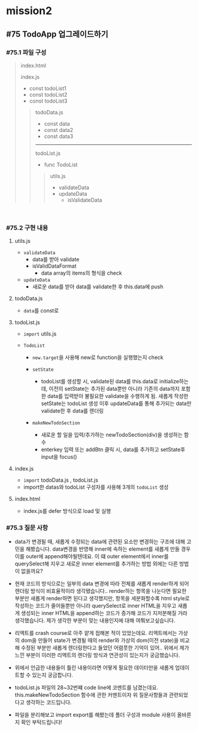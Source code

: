 # mission2

## #75 TodoApp 업그레이드하기

### #75.1 파일 구성

> index.html
>
> index.js
>
> - const todoList1
> - const todoList2
> - const todoList3
>
> > todoData.js
> >
> > - const data
> > - const data2
> > - const data3
> >
> > ---
> >
> > todoList.js
> >
> > - func TodoList
> >
> > > utils.js
> > >
> > > - validateData
> > > - updateData
> > >   - isValidateData

<br>

### #75.2 구현 내용

1. utils.js

   - `validateData`
     - data를 받아 validate
     - isValidDataFormat
       - data array의 items의 형식을 check
   - `updateData`
     - 새로운 data를 받아 data를 validate한 후 this.data에 push

2) todoData.js

   - `data`를 const로

3. todoList.js

   - `import` utils.js
   - `TodoList`

     - `new.target`을 사용해 new로 function을 실행했는지 check
     - `setState`
       - todoList를 생성할 시, validate된 data를 this.data로 initialize하는데, 이전의 setState는 추가된 data뿐만 아니라 기존의 data까지 포함한 data를 입력받아 불필요한 validate을 수행하게 됨. 새롭게 작성한 setState는 todoList 생성 이후 updateData를 통해 추가되는 data만 validate한 후 data를 렌더링
     - `makeNewTodoSection`

       - 새로운 할 일을 입력/추가하는 newTodoSection(div)을 생성하는 함수
       - enterkey 입력 또는 addBtn 클릭 시, data를 추가하고 setState후 input을 focus()

4) index.js

   - `import` todoData.js , todoList.js
   - import한 datas와 todoList 구성자를 사용해 3개의 `todoList` 생성

5. index.html

   - index.js를 defer 방식으로 load 및 실행

### #75.3 질문 사항

- data가 변경될 때, 새롭게 수정되는 data에 관련된 요소만 변경하는 구조에 대해 고민을 해봤습니다.
  data변경을 반영해 inner에 속하는 element를 새롭게 만들 경우 이를 outer에 append해야될텐데요. 이 떄 outer element에서 inner를 querySelect해 지우고 새로운 inner element를 추가하는 방법 외에는 다른 방법이 없을까요?
- 현재 코드의 방식으로는 일부의 data 변경에 따라 전체를 새롭게 render하게 되어 렌더링 방식이 비효율적이라 생각됐습니다.. render하는 항목을 나눈다면 필요한 부분만 새롭게 render하면 된다고 생각했지만, 항목을 세분화할수록 html style로 작성하는 코드가 줄어들뿐만 아니라 querySelect로 inner HTML을 지우고 새롭게 생성되는 inner HTML을 append하는 코드가 증가해 코드가 지저분해질 거라 생각했습니다. 제가 생각한 부분이 맞는 내용인지에 대해 여쭤보고싶습니다.
- 리엑트를 crash course로 아주 얕게 접해본 적이 있었는데요. 리엑트에서는 가상의 dom을 만들어 state가 변경될 때의 render와 가상의 dom(이전 state)을 비교해 수정된 부분만 새롭게 렌더링한다고 들었던 어렴풋한 기억이 있어.. 위에서 제가 느낀 부분이 이러한 리엑트의 렌더링 방식과 연관성이 있는지가 궁금했습니다.
- 위에서 언급한 내용들이 틀린 내용이라면 어떻게 필요한 데이터만을 새롭게 업데이트할 수 있는지 궁금합니다.
- todoList.js 파일의 28~32번쨰 code line에 코멘트를 남겼는데요. this.makeNewTodoSection 함수에 관한 커멘트이자 위 질문사항들과 관련되었다고 생각하는 코드입니다.

- 파일을 분리해보고 import export를 해봤는데 폴더 구성과 module 사용이 올바른지 확인 부탁드립니다!
